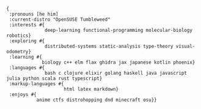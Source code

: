 ```edn
{
 :pronouns [he him]
 :current-distro "OpenSUSE Tumbleweed"
 :interests #{
              deep-learning functional-programming molecular-biology robotics}
 :exploring #{
              distributed-systems static-analysis type-theory visual-odometry}
 :learning #{
             biology c++ elm flax ghidra jax japanese kotlin phoenix}
 :languages #{
              bash c clojure elixir golang haskell java javascript julia python scala rust typescript}
 :markup-languages #{
                     html latex markdown}
 :enjoys #{
           anime ctfs distrohopping dnd minecraft osu}}
```

<!--
**HktOverload/HktOverload** is a ✨ _special_ ✨ repository because its `README.md` (this file) appears on your GitHub profile.

Here are some ideas to get you started:

- 🔭 I’m currently working on ...
- 🌱 I’m currently learning ...
- 👯 I’m looking to collaborate on ...
- 🤔 I’m looking for help with ...
- 💬 Ask me about ...
- 📫 How to reach me: ...
- 😄 Pronouns: ...
- ⚡ Fun fact: ...
-->
